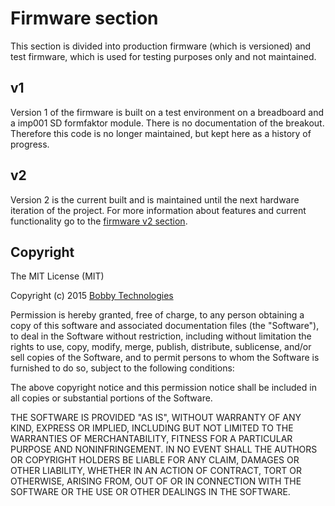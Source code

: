 
# Firmware section

This section is divided into production firmware (which is versioned) and test firmware, which is used for testing purposes only and not maintained.

## v1

Version 1 of the firmware is built on a test environment on a breadboard and a imp001 SD formfaktor module. There is no documentation of the breakout. Therefore this code is no longer maintained, but kept here as a history of progress.

## v2

Version 2 is the current built and is maintained until the next hardware iteration of the project. For more information about features and current functionality go to the [firmware v2 section](https://github.com/bobbyziom/chirp-nora/tree/master/src/firmware/production/v2).

## Copyright 

The MIT License (MIT)

Copyright (c) 2015 [Bobby Technologies](http://bobbytech.dk/)

Permission is hereby granted, free of charge, to any person obtaining a copy
of this software and associated documentation files (the "Software"), to deal
in the Software without restriction, including without limitation the rights
to use, copy, modify, merge, publish, distribute, sublicense, and/or sell
copies of the Software, and to permit persons to whom the Software is
furnished to do so, subject to the following conditions:

The above copyright notice and this permission notice shall be included in
all copies or substantial portions of the Software.

THE SOFTWARE IS PROVIDED "AS IS", WITHOUT WARRANTY OF ANY KIND, EXPRESS OR
IMPLIED, INCLUDING BUT NOT LIMITED TO THE WARRANTIES OF MERCHANTABILITY,
FITNESS FOR A PARTICULAR PURPOSE AND NONINFRINGEMENT. IN NO EVENT SHALL THE
AUTHORS OR COPYRIGHT HOLDERS BE LIABLE FOR ANY CLAIM, DAMAGES OR OTHER
LIABILITY, WHETHER IN AN ACTION OF CONTRACT, TORT OR OTHERWISE, ARISING FROM,
OUT OF OR IN CONNECTION WITH THE SOFTWARE OR THE USE OR OTHER DEALINGS IN
THE SOFTWARE.